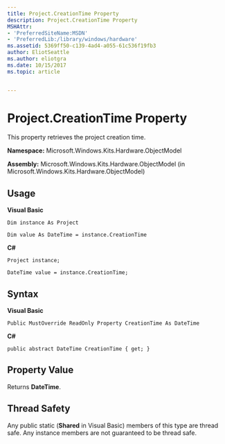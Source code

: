 ```yaml
---
title: Project.CreationTime Property
description: Project.CreationTime Property
MSHAttr:
- 'PreferredSiteName:MSDN'
- 'PreferredLib:/library/windows/hardware'
ms.assetid: 5369ff50-c139-4ad4-a055-61c536f19fb3
author: EliotSeattle
ms.author: eliotgra
ms.date: 10/15/2017
ms.topic: article


---
```


# Project.CreationTime Property


This property retrieves the project creation time.

**Namespace:** Microsoft.Windows.Kits.Hardware.ObjectModel

**Assembly:** Microsoft.Windows.Kits.Hardware.ObjectModel (in Microsoft.Windows.Kits.Hardware.ObjectModel)

## <span id="Usage"></span><span id="usage"></span><span id="USAGE"></span>Usage


**Visual Basic**

`Dim instance As Project`

`Dim value As DateTime = instance.CreationTime`

**C#**

`Project instance;`

`DateTime value = instance.CreationTime;`

## <span id="Syntax"></span><span id="syntax"></span><span id="SYNTAX"></span>Syntax


**Visual Basic**

`Public MustOverride ReadOnly Property CreationTime As DateTime`

**C#**

`public abstract DateTime CreationTime { get; }`

## <span id="Property_Value"></span><span id="property_value"></span><span id="PROPERTY_VALUE"></span>Property Value


Returns **DateTime**.

## <span id="Thread_Safety"></span><span id="thread_safety"></span><span id="THREAD_SAFETY"></span>Thread Safety


Any public static (**Shared** in Visual Basic) members of this type are thread safe. Any instance members are not guaranteed to be thread safe.

 

 






